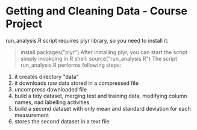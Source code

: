 # Getting and Cleaning Data - Course Project
run_analysis.R script requires plyr library, so you need to install it:
>install.packages("plyr")
After installing plyr, you can start the script simply invokoing in R shell:
> source("run_analysis.R")
The script run_analysis.R performs following steps:
1. it creates directory "data"
2. it downloads raw data stored in a compressed file
3. uncompress downloaded file
4. build a tidy dataset, merging test and training data, modifying column names, nad labelling activities
5. build a second dataset with only mean and standard deviation for each measurement
6. stores the second dataset in a text file
